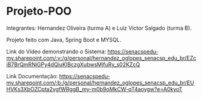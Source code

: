 # Projeto-POO

Integrantes: Hernandez Oliveira (turma A) e Luiz Victor Salgado (turma B).

Projeto feito com Java, Spring Boot e MYSQL.

Link do Vídeo demonstrando o Sistema:
https://senacspedu-my.sharepoint.com/:v:/g/personal/hernandez_oglopes_senacsp_edu_br/EZciB7BrQmRNjGPy4dQiuKIBczgXubwsMjfuRy_s02KZcQ

Link Documentação:
https://senacspedu-my.sharepoint.com/:b:/g/personal/hernandez_oglopes_senacsp_edu_br/EUHVKs3XbOZCpta2vgfWRggB_my-m0b9oMkCW-qT4aoygw?e=A0kyoT
